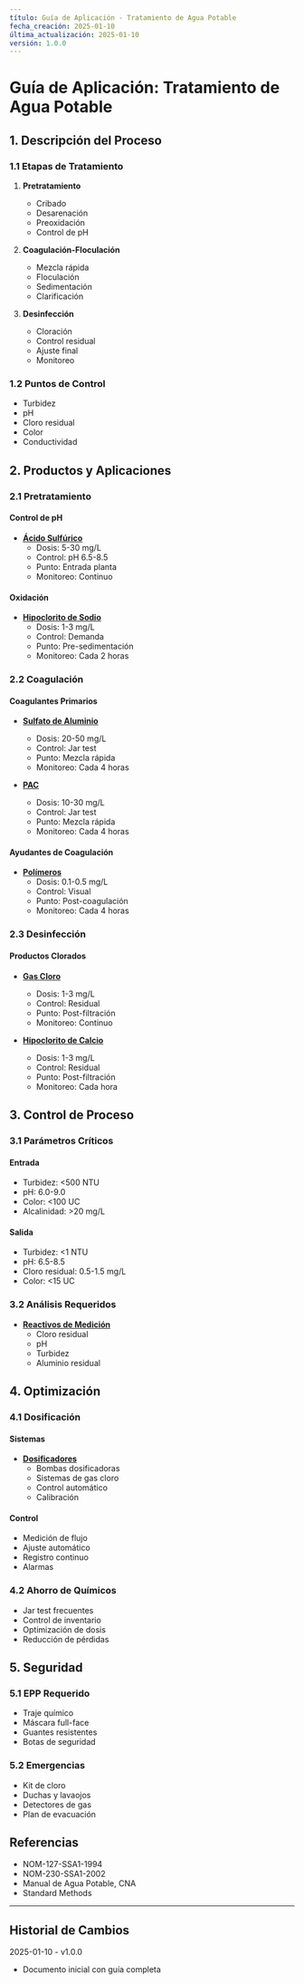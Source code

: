```yaml
---
título: Guía de Aplicación - Tratamiento de Agua Potable
fecha_creación: 2025-01-10
última_actualización: 2025-01-10
versión: 1.0.0
---
```


# Guía de Aplicación: Tratamiento de Agua Potable

## 1. Descripción del Proceso

### 1.1 Etapas de Tratamiento
1. **Pretratamiento**
   - Cribado
   - Desarenación
   - Preoxidación
   - Control de pH

2. **Coagulación-Floculación**
   - Mezcla rápida
   - Floculación
   - Sedimentación
   - Clarificación

3. **Desinfección**
   - Cloración
   - Control residual
   - Ajuste final
   - Monitoreo

### 1.2 Puntos de Control
- Turbidez
- pH
- Cloro residual
- Color
- Conductividad

## 2. Productos y Aplicaciones

### 2.1 Pretratamiento
#### Control de pH
- **[Ácido Sulfúrico](../01_catalogo/02_fichas_tecnicas/02_acido_sulfurico.md)**
  * Dosis: 5-30 mg/L
  * Control: pH 6.5-8.5
  * Punto: Entrada planta
  * Monitoreo: Continuo

#### Oxidación
- **[Hipoclorito de Sodio](../01_catalogo/02_fichas_tecnicas/01_hipoclorito_sodio.md)**
  * Dosis: 1-3 mg/L
  * Control: Demanda
  * Punto: Pre-sedimentación
  * Monitoreo: Cada 2 horas

### 2.2 Coagulación
#### Coagulantes Primarios
- **[Sulfato de Aluminio](../01_catalogo/02_fichas_tecnicas/03_sulfato_aluminio.md)**
  * Dosis: 20-50 mg/L
  * Control: Jar test
  * Punto: Mezcla rápida
  * Monitoreo: Cada 4 horas

- **[PAC](../01_catalogo/02_fichas_tecnicas/10_pac_coagulantes.md)**
  * Dosis: 10-30 mg/L
  * Control: Jar test
  * Punto: Mezcla rápida
  * Monitoreo: Cada 4 horas

#### Ayudantes de Coagulación
- **[Polímeros](../01_catalogo/02_fichas_tecnicas/07_polimeros.md)**
  * Dosis: 0.1-0.5 mg/L
  * Control: Visual
  * Punto: Post-coagulación
  * Monitoreo: Cada 4 horas

### 2.3 Desinfección
#### Productos Clorados
- **[Gas Cloro](../01_catalogo/02_fichas_tecnicas/04_gas_cloro.md)**
  * Dosis: 1-3 mg/L
  * Control: Residual
  * Punto: Post-filtración
  * Monitoreo: Continuo

- **[Hipoclorito de Calcio](../01_catalogo/02_fichas_tecnicas/08_clorados_solidos.md)**
  * Dosis: 1-3 mg/L
  * Control: Residual
  * Punto: Post-filtración
  * Monitoreo: Cada hora

## 3. Control de Proceso

### 3.1 Parámetros Críticos
#### Entrada
- Turbidez: <500 NTU
- pH: 6.0-9.0
- Color: <100 UC
- Alcalinidad: >20 mg/L

#### Salida
- Turbidez: <1 NTU
- pH: 6.5-8.5
- Cloro residual: 0.5-1.5 mg/L
- Color: <15 UC

### 3.2 Análisis Requeridos
- **[Reactivos de Medición](../01_catalogo/02_fichas_tecnicas/06_reactivos_medicion.md)**
  * Cloro residual
  * pH
  * Turbidez
  * Aluminio residual

## 4. Optimización

### 4.1 Dosificación
#### Sistemas
- **[Dosificadores](../01_catalogo/02_fichas_tecnicas/09_dosificadores.md)**
  * Bombas dosificadoras
  * Sistemas de gas cloro
  * Control automático
  * Calibración

#### Control
- Medición de flujo
- Ajuste automático
- Registro continuo
- Alarmas

### 4.2 Ahorro de Químicos
- Jar test frecuentes
- Control de inventario
- Optimización de dosis
- Reducción de pérdidas

## 5. Seguridad

### 5.1 EPP Requerido
- Traje químico
- Máscara full-face
- Guantes resistentes
- Botas de seguridad

### 5.2 Emergencias
- Kit de cloro
- Duchas y lavaojos
- Detectores de gas
- Plan de evacuación

## Referencias
- NOM-127-SSA1-1994
- NOM-230-SSA1-2002
- Manual de Agua Potable, CNA
- Standard Methods

---
## Historial de Cambios
2025-01-10 - v1.0.0
- Documento inicial con guía completa